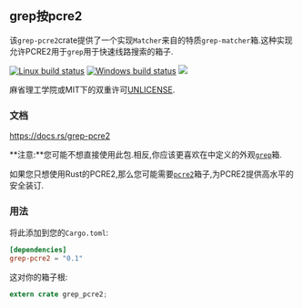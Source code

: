 ## grep按pcre2

该`grep-pcre2`crate提供了一个实现`Matcher`来自的特质`grep-matcher`箱.这种实现允许PCRE2用于`grep`用于快速线路搜索的箱子.

[![Linux build status](https://api.travis-ci.org/BurntSushi/ripgrep.svg)](https://travis-ci.org/BurntSushi/ripgrep)
[![Windows build status](https://ci.appveyor.com/api/projects/status/github/BurntSushi/ripgrep?svg=true)](https://ci.appveyor.com/project/BurntSushi/ripgrep)
[![](https://img.shields.io/crates/v/grep-pcre2.svg)](https://crates.io/crates/grep-pcre2)

麻省理工学院或MIT下的双重许可[UNLICENSE](http://unlicense.org).

### 文档

<https://docs.rs/grep-pcre2>

**注意:**您可能不想直接使用此包.相反,你应该更喜欢在中定义的外观[`grep`](https://docs.rs/grep)箱.

如果您只想使用Rust的PCRE2,那么您可能需要[`pcre2`](https://docs.rs/pcre2)箱子,为PCRE2提供高水平的安全装订.

### 用法

将此添加到您的`Cargo.toml`:

```toml
[dependencies]
grep-pcre2 = "0.1"
```

这对你的箱子根:

```rust
extern crate grep_pcre2;
```
